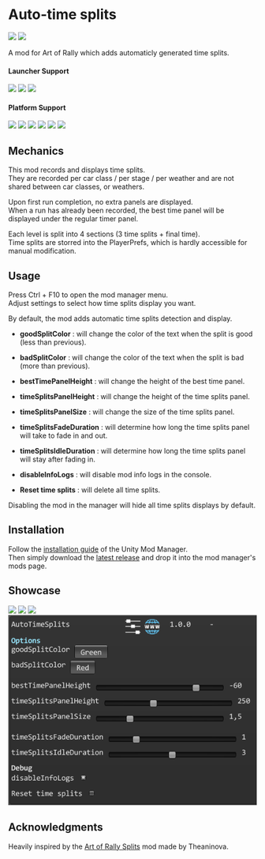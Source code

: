 ﻿# Auto-time splits

[![](https://img.shields.io/github/v/release/MMike17/AutoTimeSplits?label=Download)](https://github.com/MMike17/ArtOfRally_AutoTimeSplits/releases/latest)
![](https://img.shields.io/badge/Game%20Version-v1.5.5-blue)

A mod for Art of Rally which adds automaticly generated time splits.

#### Launcher Support

![](https://img.shields.io/badge/Steam-Supprted-green)
![](https://img.shields.io/badge/Epic-Untested-yellow)
![](https://img.shields.io/badge/GOG-Untested-yellow)

#### Platform Support

![](https://img.shields.io/badge/Windows-Supprted-green)
![](https://img.shields.io/badge/Linux-Untested-yellow)
![](https://img.shields.io/badge/OS%2FX-Untested-yellow)
![](https://img.shields.io/badge/PlayStation-Untested-yellow)
![](https://img.shields.io/badge/XBox-Untested-yellow)
![](https://img.shields.io/badge/Switch-Untested-yellow)

## Mechanics

This mod records and displays time splits.\
They are recorded per car class / per stage / per weather and are not shared between car classes, or weathers.

Upon first run completion, no extra panels are displayed.\
When a run has already been recorded, the best time panel will be displayed under the regular timer panel.

Each level is split into 4 sections (3 time splits + final time).\
Time splits are storred into the PlayerPrefs, which is hardly accessible for manual modification.

## Usage

Press Ctrl + F10 to open the mod manager menu.\
Adjust settings to select how time splits display you want.

By default, the mod adds automatic time splits detection and display.

- **goodSplitColor** : will change the color of the text when the split is good (less than previous).
- **badSplitColor** : will change the color of the text when the split is bad (more than previous).

- **bestTimePanelHeight** : will change the height of the best time panel.
- **timeSplitsPanelHeight** : will change the height of the time splits panel.
- **timeSplitsPanelSize** : will change the size of the time splits panel.

- **timeSplitsFadeDuration** : will determine how long the time splits panel will take to fade in and out.
- **timeSplitsIdleDuration** : will determine how long the time splits panel will stay after fading in.

- **disableInfoLogs** : will disable mod info logs in the console.
- **Reset time splits** : will delete all time splits.

Disabling the mod in the manager will hide all time splits displays by default.

## Installation

Follow the [installation guide](https://www.nexusmods.com/site/mods/21/) of
the Unity Mod Manager.\
Then simply download the [latest release](https://github.com/MMike17/AutoTimeSplits/releases/latest)
and drop it into the mod manager's mods page.

## Showcase

![](Screenshots/Idle.png)
![](Screenshots/TimeSplit+.png)
![](Screenshots/TimeSplit-.png)
![](Screenshots/Settings.png)

## Acknowledgments

Heavily inspired by the [Art of Rally Splits](https://github.com/Theaninova/ArtOfRallySplits) mod made by Theaninova.

